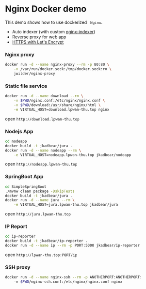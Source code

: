 # Nginx Docker demo

This demo shows how to use dockerized ` Nginx`.

- Auto indexer (with custom [nginx-indexer](https://github.com/nervo/nginx-indexer))
- Reverse proxy for web app
- [HTTPS with Let's Encrypt ](https://cloud.google.com/community/tutorials/nginx-reverse-proxy-docker)

### Nginx proxy

```bash
docker run -d --name nginx-proxy --rm -p 80:80 \
    -v /var/run/docker.sock:/tmp/docker.sock:ro \
    jwilder/nginx-proxy
```

### Static file service

```bash
docker run -d --name download --rm \
    -v $PWD/nginx.conf:/etc/nginx/nginx.conf \
    -v $PWD/download:/usr/share/nginx/html \
    -e VIRTUAL_HOST=download.lpwan-thu.top nginx
```

open `http://download.lpwan-thu.top`

### Nodejs App

```bash
cd nodeapp
docker build -t jkadbear/jura .
docker run -d --name nodeapp --rm \
    -e VIRTUAL_HOST=nodeapp.lpwan-thu.top jkadbear/nodeapp
```

open `http://nodeapp.lpwan-thu.top`

### SpringBoot App

```bash
cd SimpleSpringBoot
./mvnw clean package -DskipTests
docker build -t jkadbear/jura .
docker run -d --name jura --rm \
    -e VIRTUAL_HOST=jura.lpwan-thu.top jkadbear/jura
```

open `http://jura.lpwan-thu.top`

### IP Report

```bash
cd ip-reporter
docker build -t jkadbear/ip-reporter .
docker run -d --name ip --rm -p PORT:5000 jkadbear/ip-reporter
```

open `http://lpwan-thu.top:PORT/ip`

### SSH proxy

```bash
docker run -d --name nginx-ssh --rm -p ANOTHERPORT:ANOTHERPORT:
    -v $PWD/nginx-ssh.conf:/etc/nginx/nginx.conf nginx
```

